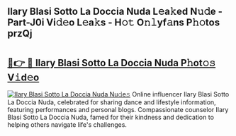 ## Ilary Blasi Sotto La Doccia Nuda L𝚎a𝚔ed N𝚞𝚍e - Part-J0i Vi𝚍𝚎o L𝚎a𝚔s - H𝚘𝚝 O𝚗𝚕yf𝚊ns P𝚑𝚘tos przQj

# <h2><a href="http://kf7nt7v.oniu.top/?m=Ilary+Blasi+Sotto+La+Doccia+Nuda">🔗👉 🔴 Ilary Blasi Sotto La Doccia Nuda P𝚑ot𝚘𝚜 V𝚒d𝚎o</a></h2>

[![Ilary Blasi Sotto La Doccia Nuda Nu𝚍e𝚜](https://i.imgur.com/0qMVB7G.gif)](http://kf7nt7v.oniu.top/?m=Ilary+Blasi+Sotto+La+Doccia+Nuda)
Online influencer Ilary Blasi Sotto La Doccia Nuda, celebrated for sharing dance and lifestyle information, featuring performances and personal blogs. Compassionate counselor Ilary Blasi Sotto La Doccia Nuda, famed for their kindness and dedication to helping others navigate life's challenges.  
